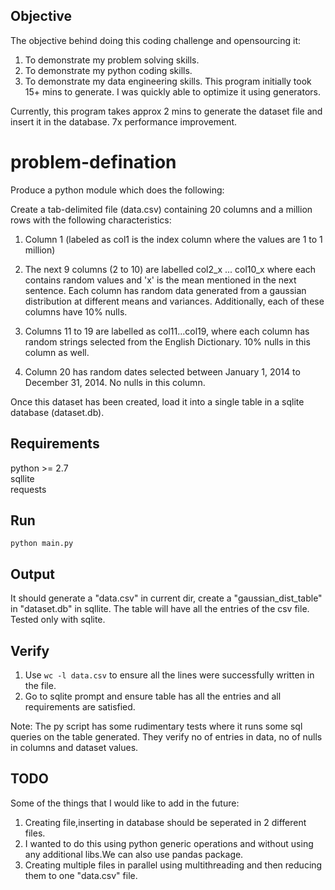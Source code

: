 Objective
---------

The objective behind doing this coding challenge and opensourcing it:  
1.  To demonstrate my problem solving skills.  
2.  To demonstrate my python coding skills.  
3.  To demonstrate my data engineering skills. This program initially took 15+ mins to generate. I was quickly able to optimize it using generators.  

Currently, this program takes approx 2 mins to generate the dataset file and insert it in the database. 7x performance improvement.  

problem-defination
==================

Produce a python module  which does the following:  

Create a tab-delimited file (data.csv) containing 20 columns and a million rows  with the following characteristics:  

1. Column 1 (labeled as col1 is the index column where the values are 1 to 1 million)  

2. The next 9 columns (2 to 10) are labelled col2_x ... col10_x where each contains random values and 'x' is the mean mentioned in the next sentence. Each column has random data generated from a gaussian distribution at different means and variances. 
Additionally, each of these columns have 10% nulls.  

3. Columns 11 to 19 are labelled as col11...col19, where each column has random strings selected from the English Dictionary. 10% nulls in this column as well.  

4. Column 20 has random dates selected between January 1, 2014 to December 31, 2014. 
No nulls in this column.  

Once this dataset has been created, load it into a single table in a sqlite database (dataset.db).  


Requirements
------------

python >= 2.7  
sqllite  
requests

Run
---

```python main.py```


Output
-------

It should generate a "data.csv" in current dir, create a "gaussian_dist_table" in "dataset.db" in sqllite. The table will have all the entries of the csv file.  
Tested only with sqlite.

Verify
-----

1.  Use ```wc -l data.csv``` to ensure all the lines were successfully written in the file.
2.  Go to sqlite prompt and ensure table has all the entries and all requirements are satisfied.

Note: The py script has some rudimentary tests where it runs some sql queries on the table generated. They verify no of entries in data, no of nulls in columns and dataset values. 

TODO
----

Some of the things that I would like to add in the future:  
1.  Creating file,inserting in database should be seperated in 2 different files.  
2.  I wanted to do this using python generic operations and without using any additional libs.We can also use pandas package.  
3.  Creating multiple files in parallel using multithreading and then reducing them to one "data.csv" file.




